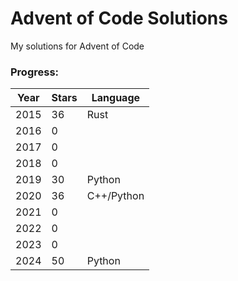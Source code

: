 # Advent of Code Solutions

My solutions for Advent of Code

### Progress:

| Year | Stars | Language   |
| ---- | ----- | ---------- |
| 2015 | 36    | Rust       |
| 2016 | 0     |
| 2017 | 0     |
| 2018 | 0     |
| 2019 | 30    | Python     |
| 2020 | 36    | C++/Python |
| 2021 | 0     |
| 2022 | 0     |
| 2023 | 0     |
| 2024 | 50    | Python     |
